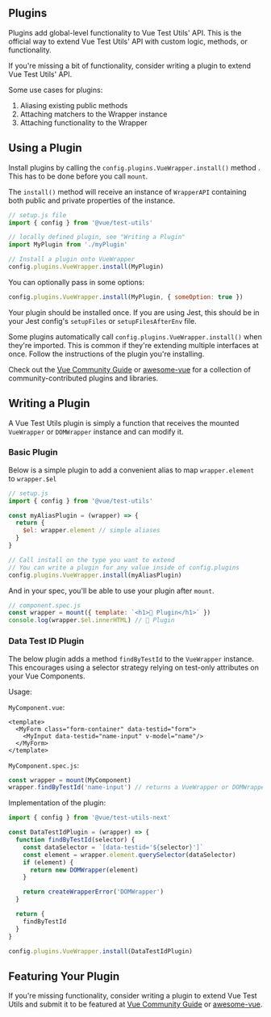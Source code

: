 ## Plugins

Plugins add global-level functionality to Vue Test Utils' API. This is the
 official way to extend Vue Test Utils' API with custom logic, methods, or
   functionality.

 If you're missing a bit of functionality, consider writing a plugin to
  extend Vue Test Utils' API.

 Some use cases for plugins:
 1. Aliasing existing public methods
 1. Attaching matchers to the Wrapper instance
 1. Attaching functionality to the Wrapper

## Using a Plugin

Install plugins by calling the `config.plugins.VueWrapper.install()`  method
. This has to be done before you call `mount`.

 The `install()` method will receive an instance of `WrapperAPI` containing both
  public and private properties of the instance.

 ```js
// setup.js file
import { config } from '@vue/test-utils'

// locally defined plugin, see "Writing a Plugin"
import MyPlugin from './myPlugin'

// Install a plugin onto VueWrapper
config.plugins.VueWrapper.install(MyPlugin)
```

You can optionally pass in some options:
```js
config.plugins.VueWrapper.install(MyPlugin, { someOption: true })
```

Your plugin should be installed once. If you are using Jest, this should be in your Jest config's `setupFiles` or `setupFilesAfterEnv` file.

Some plugins automatically call `config.plugins.VueWrapper.install()` when
 they're imported. This is common if they're extending multiple interfaces at
  once. Follow the instructions of the plugin you're installing.

Check out the [Vue Community Guide](https://vue-community.org/v2/guide/ecosystem/testing.html) or [awesome-vue](https://github.com/vuejs/awesome-vue#test
) for a collection of community-contributed plugins and libraries.

## Writing a Plugin

A Vue Test Utils plugin is simply a function that receives the mounted
 `VueWrapper` or `DOMWrapper` instance and can modify it.

### Basic Plugin

Below is a simple plugin to add a convenient alias to map `wrapper.element` to `wrapper.$el`

```js
// setup.js
import { config } from '@vue/test-utils'

const myAliasPlugin = (wrapper) => {
  return {
    $el: wrapper.element // simple aliases
  }
}

// Call install on the type you want to extend
// You can write a plugin for any value inside of config.plugins
config.plugins.VueWrapper.install(myAliasPlugin)
```

And in your spec, you'll be able to use your plugin after `mount`.
```js
// component.spec.js
const wrapper = mount({ template: `<h1>🔌 Plugin</h1>` })
console.log(wrapper.$el.innerHTML) // 🔌 Plugin
```

### Data Test ID Plugin

The below plugin adds a method `findByTestId` to the `VueWrapper` instance. This encourages using a selector strategy relying on test-only attributes on your Vue Components.

Usage:

`MyComponent.vue`:

```vue
<template>
  <MyForm class="form-container" data-testid="form">
    <MyInput data-testid="name-input" v-model="name"/>
  </MyForm>
</template>
```

`MyComponent.spec.js`:

```js
const wrapper = mount(MyComponent)
wrapper.findByTestId('name-input') // returns a VueWrapper or DOMWrapper
```

Implementation of the plugin:

```js
import { config } from '@vue/test-utils-next'

const DataTestIdPlugin = (wrapper) => {
  function findByTestId(selector) {
    const dataSelector = `[data-testid='${selector}']`
    const element = wrapper.element.querySelector(dataSelector)
    if (element) {
      return new DOMWrapper(element)
    }

    return createWrapperError('DOMWrapper')
  }

  return {
    findByTestId
  }
}

config.plugins.VueWrapper.install(DataTestIdPlugin)
```

## Featuring Your Plugin

If you're missing functionality, consider writing a plugin to extend Vue Test
 Utils and submit it to be featured at [Vue Community Guide](https://vue-community.org/v2/guide/ecosystem/testing.html) or [awesome-vue](https://github.com/vuejs/awesome-vue#test).
